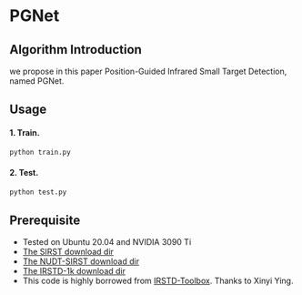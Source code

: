 # PGNet

## Algorithm Introduction
we propose in this paper Position-Guided Infrared Small Target Detection, named PGNet.

## Usage
#### 1. Train.

```bash
python train.py
```

#### 2. Test.

```bash
python test.py 
```

## Prerequisite
* Tested on Ubuntu 20.04 and NVIDIA 3090 Ti 
* [The SIRST download dir](https://github.com/YimianDai/sirst) 
* [The NUDT-SIRST download dir](https://github.com/YeRen123455/Infrared-Small-Target-Detection)
* [The IRSTD-1k download dir](https://github.com/RuiZhang97/ISNet)
* This code is highly borrowed from [IRSTD-Toolbox](https://github.com/XinyiYing/BasicIRSTD). Thanks to Xinyi Ying.




